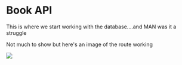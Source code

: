 # Book API

This is where we start working with the database....and MAN was it a struggle

Not much to show but here's an image of the route working

![](https://github.com/lisabroadhead/JAVA-coding-dojo/blob/main/springProjects/com.codingdojo.mvc/Screen%20Shot%202022-04-12%20at%204.25.52%20PM.png)
